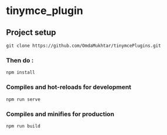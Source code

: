 # tinymce_plugin

## Project setup
```
git clone https://github.com/OmdaMukhtar/tinymcePlugins.git

```
### Then do :
```
npm install
```

### Compiles and hot-reloads for development
```
npm run serve
```

### Compiles and minifies for production
```
npm run build
```
